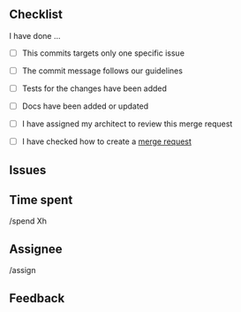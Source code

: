 ## Checklist

<!---
Please, make sure you have changed the topic and also
described briefly what have you done. Thanks!

This merge request will be closed if formated badly.
Make sure you have double checked how to create a merge request:
https://wemake.services/meta/rsdp/creating-merge-requests
-->

I have done ...

- [ ] This commits targets only one specific issue
- [ ] The commit message follows our guidelines
- [ ] Tests for the changes have been added
- [ ] Docs have been added or updated
- [ ] I have assigned my architect to review this merge request
- [ ] I have checked how to create a [merge request](https://wemake.services/meta/rsdp/creating-merge-requests)


## Issues

<!---
Which issue this PR closes? It can close only one issue.
Which issues this PR references?
Please, specify all issues.
Format is: Closes #X or Refs #Y
Docs: https://docs.gitlab.com/ee/user/project/issues/closing_issues.html#via-merge-request
-->


## Time spent

<!---
You can skip this section if kira-bot is available for the project.
This information is only required for statistics and analysis.
But we need to know exactly how much time you have spent,
please try to be as accurate as possible.
Format is: /spend 1h
Docs: https://docs.gitlab.com/ee/workflow/time_tracking.html
-->

/spend Xh


## Assignee

<!---
You need to assign your architect to review your merge request.
Format: /assign @username
Docs: https://docs.gitlab.com/ee/user/project/quick_actions.html
-->

/assign


## Feedback

<!---
Did you encounter any other problems you want to share with us?
Optional. Feel free to remove this section if you don't have any feedback.
-->


<!--- Thank you for you contribution! -->
